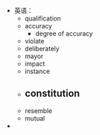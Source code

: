 - 英语：
	- qualification
	- accuracy
		- degree of accuracy
	- violate
	- deliberately
	- mayor
	- impact
	- instance
	- constitution
		-
	- resemble
	- mutual
-
